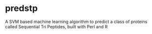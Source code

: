 # predstp
A SVM based machine learning algorithm to predict a class of proteins called Sequential Tri Peptides, built with Perl and R
